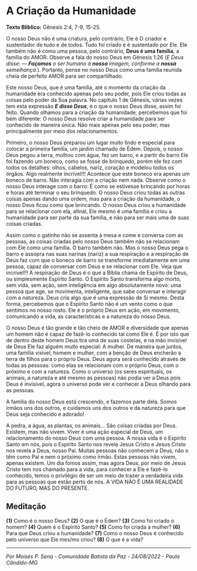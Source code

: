 # A Criação da Humanidade

**Texto Blíblico:** Gênesis 2:4, 7-9, 15-25.

O nosso Deus não é uma criatura, pelo contrário, Ele é O criador e sustentador de tudo e de todos. Tudo foi criado e é sustentado por Ele. Ele também não é como uma pessoa, pelo contrário, **Deus é uma família**, a família do AMOR. Observe a fala do nosso Deus em Gênesis 1:26 (*E Deus disse: — **Façamos** o ser humano à **nossa** imagem, conforme a **nossa** semelhança*.). Portanto, pense no nosso Deus como uma família reunida cheia de perfeito AMOR para ser compartilhado.

Este nosso Deus, que é uma família, até o momento da criação da humanidade era conhecido apenas pelo seu poder, pois Ele criou todas as coisas pelo poder da Sua palavra. No capítulo 1 de Gênesis, várias vezes tem esta expressão ***E disse Deus***, e o que o nosso Deus disse, assim foi feito. Quando olhamos para a criação da humanidade, percebemos que foi bem diferente: O nosso Deus resolve criar a humanidade para ser conhecido de maneira única. Não mais apenas pelo seu poder, mas principalmente por meio dos relacionamentos. 

Primeiro, o nosso Deus preparou um lugar muito lindo e especial para colocar a primeira família, um jardim chamado de Édem. Depois, o nosso Deus pegou a terra, molhou com água, fez um barro, e a partir do barro Ele foi fazendo um boneco, como se fosse de brinquedo, porém ele fez com todos os detalhes: olhos, cabelos, nariz, coração e modelou todos os órgãos. Algo realmente incrível!!! Acontece que este boneco era apenas um boneco de barro. Não interagia com a criação nem nada. Observe como o nosso Deus interage com o barro: É como se estivesse brincando por horas e horas até terminar o seu brinquedo. O nosso Deus criou todas as outras coisas apenas dando uma ordem, mas para a criação da humanidade, o nosso Deus ficou como que brincando. O nosso Deus criou a humanidade para se relacionar com ela, afinal, Ele mesmo é uma família e criou a humanidade para ser parte da  sua família, e não para ser mais uma de suas coisas criadas.

Assim como o gatinho não se assenta à mesa e come e conversa com as pessoas, as coisas criadas pelo nosso Deus também não se relacionam com Ele como uma família. O barro também não. Mas o nosso Deus pega o barro e assopra nas suas narinas (nariz) a sua respiração e a respiração de Deus faz com que o boneco de barro se transforme imediatamente em uma pessoa, capaz de conversar com Deus e se relacionar com Ele. Veja que incrível!!! A respiração de Deus é o que a Bíblia chama de Espírito de Deus, ou simplesmente Espírito Santo. O Espírito Santo transforma algo morto, sem vida, sem ação, sem inteligência em algo absolutamente novo: uma pessoa que age, se movimenta, inteligente, que sabe conversar e interagir com a natureza. Deus cria algo que é uma expressão de Si mesmo. Desta forma, percebemos que o Espírito Santo não é um vento como o que sentimos no nosso rosto. Ele é o próprio Deus em ação, em movimento, comunicando a vida, as características e a natureza do nosso Deus. 

O nosso Deus é tão grande e tão cheio de AMOR e diversidade que apenas um homem não é capaz de fazê-lo conhecido tal como Ele é. É por isto que de dentro deste homem Deus tira uma de suas costelas, e na mão invisível de Deus Ele faz alguém muito especial: A mulher. De maneira que juntos, uma família vísivel, homem e mulher, com a benção de Deus encherão a terra de filhos para o próprio Deus. Deus agora será conhecido através de todas as pessoas: como elas se relacionam com o próprio Deus, com o próximo e com a natureza. Como o universo (os seres espirituais, os animais, a natureza e até mesmo as pessoas) não podia ver a Deus pois Deus é invisível, agora o universo pode ver e conhecer a Deus olhando para as pessoas.

A família do nosso Deus está crescendo, e fazemos parte dela. Somos irmãos uns dos outros, e cuidamos uns dos outros e da natureza para que Deus seja conhecido e adorado!

A pedra, a água, as plantas, os animais... São coisas criadas por Deus. Existem, mas não vivem. Viver é uma ação especial de Deus, um relacionamento do nosso Deus com uma pessoa. A nossa vida é o Espírito Santo em nós, pois o Espírito Santo nos revela Jesus Cristo e Jesus Cristo nos revela a Deus, nosso Pai. Muitas pessoas não conhecem a Deus, não o têm como Pai e nem o próximo como irmão. Estas pessoas não vivem, apenas existem. Um dia fomos assim, mas agora Deus, por meio de Jesus Cristo tem nos chamado para a vida, para conhecer a Ele e fazê-lo conhecido, temos o privilégio de ser um meio de trazer a verdadeira vida para as pessoas que estão perto de nós. A VIDA NÃO É UMA REALIDADE DO FUTURO, MAS DO PRESENTE.

## Meditação

**(1)** Como é o nosso Deus? **(2)** O que é o Édem? **(3)** Como foi criado o homem? **(4)** Quem é o Espírito Santo? **(5)** Como foi criada a mulher? **(6)** Para que Deus criou a humanidade? **(7)** Como o nosso Deus é conhecido pelo universo que Ele mes/mo criou? **(8)** O que é a vida?

---

*Por Moisés P. Sena - Comunidade Batista da Paz - 24/08/2022 - Paula Cândido-MG*
